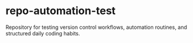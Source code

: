 # repo-automation-test
Repository for testing version control workflows, automation routines, and structured daily coding habits.
